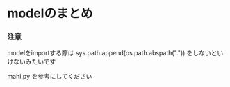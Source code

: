 # modelのまとめ
### 注意
modelをimportする際は
sys.path.append(os.path.abspath("."))
をしないといけないみたいです

mahi.py を参考にしてください
